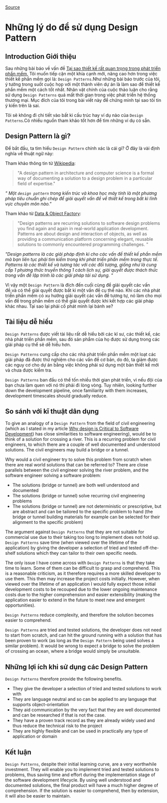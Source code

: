 
[Source](https://www.codeproject.com/Tips/808058/Reasons-for-using-design-patterns "Permalink to Reasons for using design patterns")

# Những lý do để sử dụng Design Pattern

## Introduction Giới thiệu

Sau những bài báo về vấn đề [ Tại sao thiết kế rất quan trọng trong phát triển phần mềm][1], Tôi muốn tiếp cận một khía cạnh mới, nâng cao hơn trong việc thiết kế phần mềm gọi là: `Design Patterns`.Như những bài báo trước của tôi, ý tưởng trong suốt cuộc họp với một thành viên dự án là làm sao để thiết kế phần mềm một cách tốt nhất. Nhân vật chính của cuộc thảo luận cho rằng sử dụng `Design Patterns`
 quá mất thời gian trong việc phát triển hệ thống thương mại. Mục đích của tôi trong bài viết này để chứng minh tại sao tôi tin ý kiến trên là sai.

Tôi sẽ không đi chi tiết vào bất kì cấu trúc hay ví dụ nào của `Design Patterns`.Có nhiều nguồn tham khảo tốt hơn để tìm những ví dụ có sẵn.

##  Design Pattern là gì?

Để bắt đầu, ta tìm hiểu `Design Pattern` chính xác là cái gì? Ở đây là vài định nghĩa về thuật ngữ này:

Tham khảo thông tin từ [Wikipedia][2]:

> "A design pattern in architecture and computer science is a formal way of documenting a solution to a design problem in a particular field of expertise."

*" Một `design pattern` trong kiến trúc và khoa học máy tính là một phương pháp tiêu chuẩn ghi chép để giải quyết vấn đề về thiết kế trong bất kì lĩnh vực chuyên môn nào."*

Tham khảo từ [Data & Object Factory][3]:

> "Design patterns are recurring solutions to software design problems you find again and again in real-world application development. Patterns are about design and interaction of objects, as well as providing a communication platform concerning elegant, reusable solutions to commonly encountered programming challenges. "

 *"Design patterns là các giải pháp định kì cho các vấn đề thiết kế phần mềm mà bạn liên tục phải tìm kiếm trong khi phát triển phần mềm trong thực tế. Patterns là các thiết kế và tương tác với các đối tượng, giống như là cung cấp 1 phương thức truyền thông 1 cách lịch sự, giải quyết được thách thức trong vấn đề lập trình là các giải pháp tái sử dụng. "*

Vì vậy một `Design Pattern` là đích đến cuối cùng để giải quyết các vấn đề,và có thể giải quyết được bất kì một vấn đề cụ thể nào. Khi các nhà phát triển phần mềm có xu hướng giải quyết các vấn đề tương tự, nó làm cho mọi vấn đề trong phần mềm có thể giải quyết được khi kết hợp các giải pháp khác nhau. Tại sao lại phải cố phát minh lại bánh xe?

## Tài liệu dễ hiểu

 `Design Patterns` được viết tài liệu rất dễ hiểu bởi các kĩ sư, các thiết kế, các nhà phát triển phần mềm, sau đó sản phẩm của họ được sử dụng trong các giải pháp cụ thể sẽ dễ hiểu hơn.

`Design Patterns` cung cấp cho các nhà phát triển phần mềm một loạt các giải pháp đã được thử nghiệm cho các vấn đề cơ bản, do đó, ta giảm được các nguy cơ cho dự án bằng việc không phải sử dụng một bản thiết kế mới và chưa được kiểm tra.

`Design Patterns` ban đầu có thể tốn nhiều thời gian phát triển, vì nếu đội của bạn chưa làm quen với nó thì phải đi lòng vòng. Tuy nhiên, looking further down the development pipeline, once familiarity with them increases, development timescales should gradually reduce.

## So sánh với kĩ thuật dân dụng

To give an analogy of a `Design Pattern` from the field of civil engineering (which as I stated in my article [Why design is Critical to Software Development][1]) has close similarities to software engineering), would be to think of a solution for crossing a river. This is a recurring problem for civil engineers, to which there are a couple of well documented and understood solutions. The civil engineers may build a bridge or a tunnel.

Why would a civil engineer try to solve this problem from scratch when there are real world solutions that can be referred to? There are close parallels between the civil engineer solving the river problem, and the software engineer solving a software problem:

* The solutions (bridge or tunnel) are both well understood and documented
* The solutions (bridge or tunnel) solve recurring civil engineering problems
* The solutions (bridge or tunnel) are not deterministic or prescriptive, but are abstract and can be tailored to the specific problem to hand (the bridge or tunnel building materials for example can be selected for their alignment to the specific problem)

The argument against `Design Patterns` that they are not suitable for commercial use due to their taking too long to implement does not hold up. `Design Patterns` save time (when viewed over the lifetime of the application) by giving the developer a selection of tried and tested off-the-shelf solutions which they can tailor to their own specific needs.

The only issue I have come across with `Design Patterns` is that they take time to learn. Some of them can be difficult to grasp and comprehend. This is a reasonable criticism, as it therefore requires a more skilled developer to use them. This then may increase the project costs initially. However, when viewed over the lifetime of an application I would fully expect those initial development costs to be recouped due to the lower ongoing maintenance costs due to the higher comprehension and easier extensibility (making the application easier to extend in the future to meet new and emergent opportunities).

`Design Patterns` reduce complexity, and therefore the solution becomes easier to comprehend.

`Design Patterns` are tried and tested solutions, the developer does not need to start from scratch, and can hit the ground running with a solution that has been proven to work (as long as the `Design Pattern` being used solves a similar problem). It would be wrong to expect a bridge to solve the problem of crossing an ocean, where a bridge would simply be unsuitable.

## Những lợi ích khi sử dụng các Design Pattern

`Design Patterns` therefore provide the following benefits.

* They give the developer a selection of tried and tested solutions to work with
* They are language neutral and so can be applied to any language that supports object-orientation
* They aid communication by the very fact that they are well documented and can be researched if that is not the case.
* They have a proven track record as they are already widely used and thus reduce the technical risk to the project
* They are highly flexible and can be used in practically any type of application or domain

## Kết luận

`Design Patterns`, despite their initial learning curve, are a very worthwhile investment. They will enable you to implement tried and tested solutions to problems, thus saving time and effort during the implementation stage of the software development lifecycle. By using well understood and documented solutions, the final product will have a much higher degree of comprehension. If the solution is easier to comprehend, then by extension, it will also be easier to maintain.

[1]: http://www.codeproject.com/Tips/806867/Why-Design-is-Critical-to-Software-Development
[2]: http://en.wikipedia.org/wiki/Design_pattern
[3]: http://www.dofactory.com/Patterns/Patterns.aspx